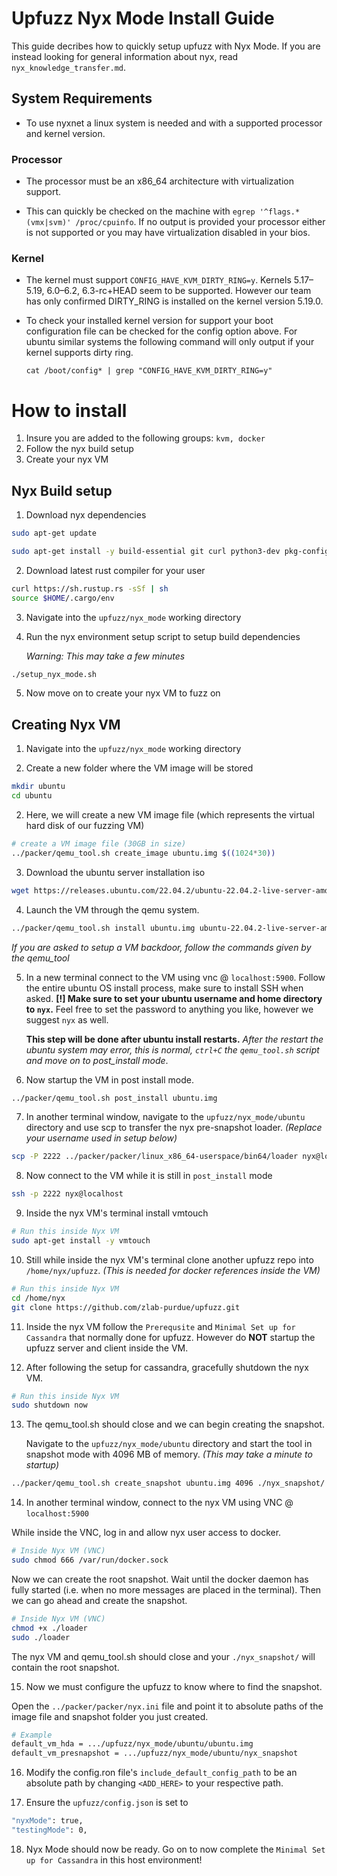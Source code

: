 # Upfuzz Nyx Mode Install Guide

This guide decribes how to quickly setup upfuzz with Nyx Mode. If you are instead looking for general information about nyx, read `nyx_knowledge_transfer.md`.

## System Requirements

* To use nyxnet a linux system is needed and with a supported processor and kernel version. 

### Processor

* The processor must be an x86_64 architecture with virtualization support. 

* This can quickly be checked on the machine with `egrep '^flags.*(vmx|svm)' /proc/cpuinfo`. If no output is provided your processor either is not supported or you may have virtualization disabled in your bios.

### Kernel

* The kernel must support `CONFIG_HAVE_KVM_DIRTY_RING=y`. Kernels 5.17–5.19, 6.0–6.2, 6.3-rc+HEAD seem to be supported. However our team has only confirmed DIRTY_RING is installed on the kernel version 5.19.0.

* To check your installed kernel version for support your boot configuration file can be checked for the config option above. For ubuntu similar systems the following command will only output if your kernel supports dirty ring.

    `cat /boot/config* | grep "CONFIG_HAVE_KVM_DIRTY_RING=y"`


# How to install

1. Insure you are added to the following groups: `kvm, docker`
2. Follow the nyx build setup
3. Create your nyx VM

## Nyx Build setup

1. Download nyx dependencies
```bash
sudo apt-get update

sudo apt-get install -y build-essential git curl python3-dev pkg-config libglib2.0-dev libpixman-1-dev gcc-multilib flex bison pax-utils python3-msgpack python3-jinja2
```

2. Download latest rust compiler for your user
```bash
curl https://sh.rustup.rs -sSf | sh
source $HOME/.cargo/env
```

3. Navigate into the `upfuzz/nyx_mode` working directory

4. Run the nyx environment setup script to setup build dependencies 

    *Warning: This may take a few minutes*
```bash
./setup_nyx_mode.sh
```

5. Now move on to create your nyx VM to fuzz on

## Creating Nyx VM

1. Navigate into the `upfuzz/nyx_mode` working directory

2. Create a new folder where the VM image will be stored
```bash
mkdir ubuntu
cd ubuntu
```

2. Here, we will create a new VM image file (which represents the virtual hard disk of our fuzzing VM)
```bash
# create a VM image file (30GB in size)
../packer/qemu_tool.sh create_image ubuntu.img $((1024*30))
```

3. Download the ubuntu server installation iso
```bash
wget https://releases.ubuntu.com/22.04.2/ubuntu-22.04.2-live-server-amd64.iso
```

4. Launch the VM through the qemu system.
```bash
../packer/qemu_tool.sh install ubuntu.img ubuntu-22.04.2-live-server-amd64.iso
```
*If you are asked to setup a VM backdoor, follow the commands given by the qemu_tool*

5. In a new terminal connect to the VM using vnc @ `localhost:5900`. Follow the entire ubuntu OS install process, make sure to install SSH when asked. **[!] Make sure to set your ubuntu username and home directory to `nyx`.** Feel free to set the password to anything you like, however we suggest `nyx` as well.

    **This step will be done after ubuntu install restarts.** *After the restart the ubuntu system may error, this is normal, `ctrl+C` the `qemu_tool.sh` script and move on to post_install mode*.

6. Now startup the VM in post install mode.
```bash
../packer/qemu_tool.sh post_install ubuntu.img
```

7. In another terminal window, navigate to the `upfuzz/nyx_mode/ubuntu` directory and use scp to transfer the nyx pre-snapshot loader. *(Replace your username used in setup below)*
```bash
scp -P 2222 ../packer/packer/linux_x86_64-userspace/bin64/loader nyx@localhost:/home/nyx/
```

8. Now connect to the VM while it is still in `post_install` mode
```bash
ssh -p 2222 nyx@localhost
```

9. Inside the nyx VM's terminal install vmtouch
```bash
# Run this inside Nyx VM
sudo apt-get install -y vmtouch
```

10. Still while inside the nyx VM's terminal clone another upfuzz repo into `/home/nyx/upfuzz`. *(This is needed for docker references inside the VM)*
```bash
# Run this inside Nyx VM
cd /home/nyx
git clone https://github.com/zlab-purdue/upfuzz.git
```

11. Inside the nyx VM follow the `Prerequsite` and `Minimal Set up for Cassandra`  that normally done for upfuzz. However do **NOT** startup the upfuzz server and client inside the VM.

12. After following the setup for cassandra, gracefully shutdown the nyx VM.
```bash
# Run this inside Nyx VM
sudo shutdown now
```

13. The qemu_tool.sh should close and we can begin creating the snapshot.

    Navigate to the `upfuzz/nyx_mode/ubuntu` directory and start the tool in snapshot mode with 4096 MB of memory. *(This may take a minute to startup)*
```bash
../packer/qemu_tool.sh create_snapshot ubuntu.img 4096 ./nyx_snapshot/
```

14. In another terminal window, connect to the nyx VM using VNC @ `localhost:5900`

While inside the VNC, log in and allow nyx user access to docker.
```bash
# Inside Nyx VM (VNC)
sudo chmod 666 /var/run/docker.sock
```
Now we can create the root snapshot. Wait until the docker daemon has fully started (i.e. when no more messages are placed in the terminal). Then we can go ahead and create the snapshot.
```bash
# Inside Nyx VM (VNC)
chmod +x ./loader
sudo ./loader
```
The nyx VM and qemu_tool.sh should close and your `./nyx_snapshot/` will contain the root snapshot.

15. Now we must configure the upfuzz to know where to find the snapshot.

Open the `../packer/packer/nyx.ini` file and point it to absolute paths of the image file and snapshot folder you just created.
```bash
# Example
default_vm_hda = .../upfuzz/nyx_mode/ubuntu/ubuntu.img
default_vm_presnapshot = .../upfuzz/nyx_mode/ubuntu/nyx_snapshot
```

16. Modify the config.ron file's `include_default_config_path` to be an absolute path by changing `<ADD_HERE>` to your respective path.

17. Ensure the `upfuzz/config.json` is set to 
```bash
"nyxMode": true,
"testingMode": 0,
```

18. Nyx Mode should now be ready. Go on to now complete the `Minimal Set up for Cassandra` in this host environment!